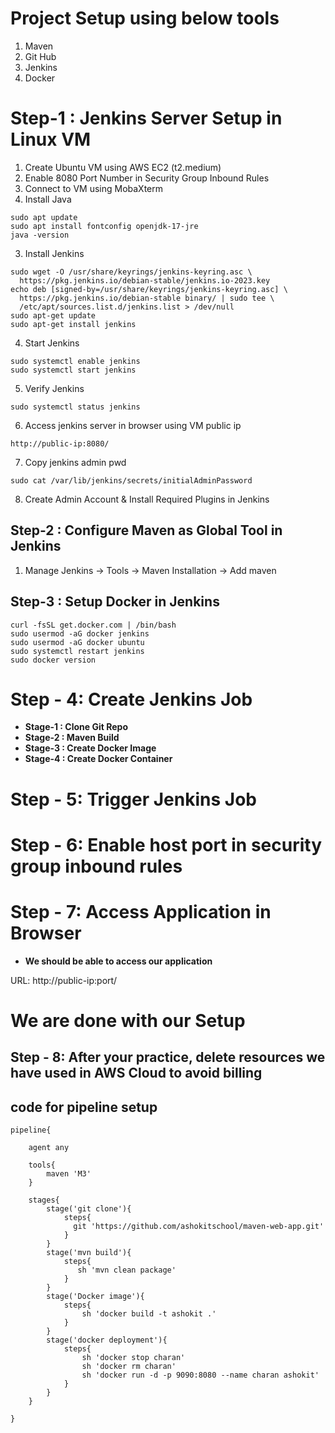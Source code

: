 # Project Setup using below tools

1) Maven
2) Git Hub
3) Jenkins
4) Docker

# Step-1 : Jenkins Server Setup in Linux VM #

1) Create Ubuntu VM using AWS EC2 (t2.medium) <br/>
2) Enable 8080 Port Number in Security Group Inbound Rules
3) Connect to VM using MobaXterm
4) Install Java

```
sudo apt update
sudo apt install fontconfig openjdk-17-jre
java -version
```

3) Install Jenkins
```
sudo wget -O /usr/share/keyrings/jenkins-keyring.asc \
  https://pkg.jenkins.io/debian-stable/jenkins.io-2023.key
echo deb [signed-by=/usr/share/keyrings/jenkins-keyring.asc] \
  https://pkg.jenkins.io/debian-stable binary/ | sudo tee \
  /etc/apt/sources.list.d/jenkins.list > /dev/null
sudo apt-get update
sudo apt-get install jenkins
```
4) Start Jenkins

```
sudo systemctl enable jenkins
sudo systemctl start jenkins
```

5) Verify Jenkins

```
sudo systemctl status jenkins
```
	
6) Access jenkins server in browser using VM public ip

```
http://public-ip:8080/

```

7) Copy jenkins admin pwd

```
sudo cat /var/lib/jenkins/secrets/initialAdminPassword
```
	   
8) Create Admin Account & Install Required Plugins in Jenkins

## Step-2 : Configure Maven as Global Tool in Jenkins ##

1) Manage Jenkins -> Tools -> Maven Installation -> Add maven <br/>

## Step-3 : Setup Docker in Jenkins ##
```
curl -fsSL get.docker.com | /bin/bash
sudo usermod -aG docker jenkins
sudo usermod -aG docker ubuntu
sudo systemctl restart jenkins
sudo docker version
```

# Step - 4: Create Jenkins Job #

- **Stage-1 : Clone Git Repo** <br/> 
- **Stage-2 : Maven Build** <br/>
- **Stage-3 : Create Docker Image** <br/>
- **Stage-4 : Create Docker Container** <br/>
	
# Step - 5: Trigger Jenkins Job #

# Step - 6: Enable host port in security group inbound rules #

# Step - 7: Access Application in Browser #

- **We should be able to access our application** <br/>

URL: http://public-ip:port/
	
# We are done with our Setup #
	
## Step - 8: After your practice, delete resources we have used in AWS Cloud to avoid billing ##

## code for pipeline setup ##

```
pipeline{
    
    agent any
    
    tools{
        maven 'M3'
    }
    
    stages{
        stage('git clone'){
            steps{
              git 'https://github.com/ashokitschool/maven-web-app.git'  
            }
        }
        stage('mvn build'){
            steps{
               sh 'mvn clean package' 
            }
        }
        stage('Docker image'){
            steps{
                sh 'docker build -t ashokit .'
            }
        }
        stage('docker deployment'){
            steps{
                sh 'docker stop charan'
                sh 'docker rm charan'
                sh 'docker run -d -p 9090:8080 --name charan ashokit'
            }
        }
    }
    
}

```
